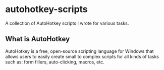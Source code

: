 # autohotkey-scripts
A collection of AutoHotkey scripts I wrote for various tasks.

## What is AutoHotkey
AutoHotkey is a free, open-source scripting language for Windows that allows users to easily create small to complex scripts for all kinds of tasks such as: form fillers, auto-clicking, macros, etc.


